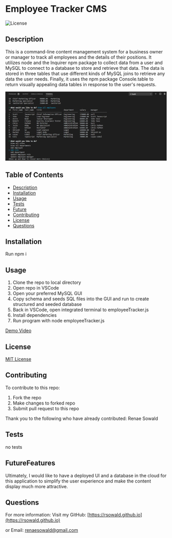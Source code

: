 # Employee Tracker CMS

![License](https://img.shields.io/badge/license-MIT-green.svg)
  
  ## Description
  
  This is a command-line content management system for a business owner or manager to track all employees and the details of their positions. It utilizes node and the Inquirer npm package to collect data from a user and MySQL to connect to a database to store and retrieve that data. The data is stored in three tables that use different kinds of MySQL joins to retrieve any data the user needs. Finally, it uses the npm package Console.table to return visually appealing data tables in response to the user's requests.
  
  ![application image](/assets/screenshot.jpg)
  
  ## Table of Contents
  
  * [Description](#description)
  * [Installation](#installation)
  * [Usage](#usage)
  * [Tests](#tests)
  * [Future](#futureFeatures)
  * [Contributing](#contributing)
  * [License](#license)
  * [Questions](#questions)
    
  ## Installation
  Run npm i
  
  ## Usage
  1. Clone the repo to local directory
  1. Open repo in VSCode
  1. Open your preferred MySQL GUI
  1. Copy schema and seeds SQL files into the GUI and run to create structured and seeded database
  1. Back in VSCode, open integrated terminal to employeeTracker.js
  1. Install dependencies
  1. Run program with node employeeTracker.js
  
  
  [Demo Video](https://drive.google.com/file/d/15Lycf1UG5Ue4fTSjjwO-QmjbdM70KfJ3/view)
  
  ## License
  [MIT License](https://choosealicense.com/licenses/mit/)
  
  ## Contributing
  To contribute to this repo:
  1. Fork the repo
  1. Make changes to forked repo
  1. Submit pull request to this repo
  

  Thank you to the following who have already contributed: Renae Sowald
  
  ## Tests
  no tests
  
## FutureFeatures
Ultimately, I would like to have a deployed UI and a database in the cloud for this application to simplify the user experience and make the content display much more attractive.

  ## Questions
  
  For more information:
  Visit my GitHub: [https://rsowald.github.io](https://rsowald.github.io)

  or Email: renaesowald@gmail.com
